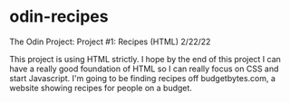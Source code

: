 # odin-recipes

The Odin Project: Project #1: Recipes (HTML)
2/22/22

This project is using HTML strictly. I hope by the end of this project I can have a really good foundation of HTML so I can really focus on CSS and start Javascript.
I'm going to be finding recipes off budgetbytes.com, a website showing recipes for people on a budget.
